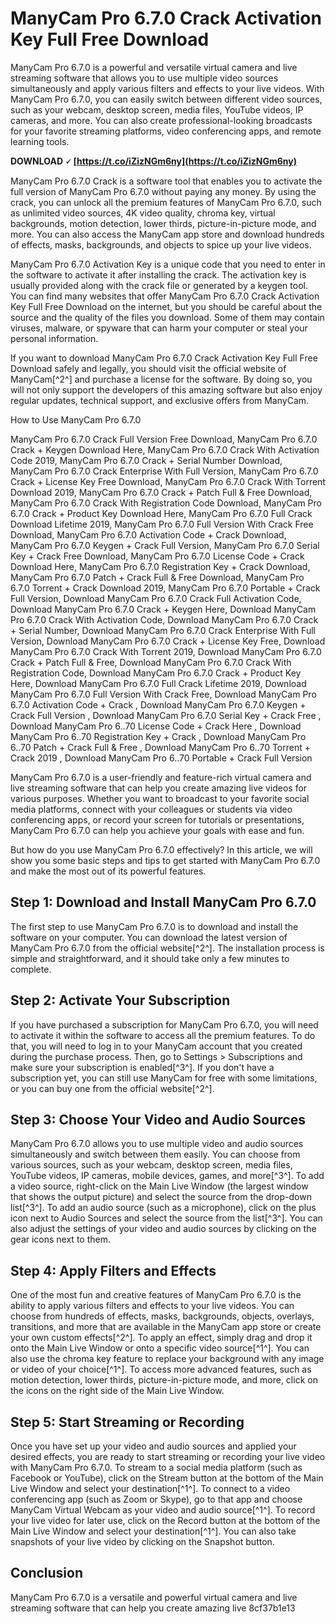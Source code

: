 # ManyCam Pro 6.7.0 Crack Activation Key Full Free Download
 
ManyCam Pro 6.7.0 is a powerful and versatile virtual camera and live streaming software that allows you to use multiple video sources simultaneously and apply various filters and effects to your live videos. With ManyCam Pro 6.7.0, you can easily switch between different video sources, such as your webcam, desktop screen, media files, YouTube videos, IP cameras, and more. You can also create professional-looking broadcasts for your favorite streaming platforms, video conferencing apps, and remote learning tools.
 
**DOWNLOAD 🗸 [https://t.co/iZizNGm6ny](https://t.co/iZizNGm6ny)**


 
ManyCam Pro 6.7.0 Crack is a software tool that enables you to activate the full version of ManyCam Pro 6.7.0 without paying any money. By using the crack, you can unlock all the premium features of ManyCam Pro 6.7.0, such as unlimited video sources, 4K video quality, chroma key, virtual backgrounds, motion detection, lower thirds, picture-in-picture mode, and more. You can also access the ManyCam app store and download hundreds of effects, masks, backgrounds, and objects to spice up your live videos.
 
ManyCam Pro 6.7.0 Activation Key is a unique code that you need to enter in the software to activate it after installing the crack. The activation key is usually provided along with the crack file or generated by a keygen tool. You can find many websites that offer ManyCam Pro 6.7.0 Crack Activation Key Full Free Download on the internet, but you should be careful about the source and the quality of the files you download. Some of them may contain viruses, malware, or spyware that can harm your computer or steal your personal information.
 
If you want to download ManyCam Pro 6.7.0 Crack Activation Key Full Free Download safely and legally, you should visit the official website of ManyCam[^2^] and purchase a license for the software. By doing so, you will not only support the developers of this amazing software but also enjoy regular updates, technical support, and exclusive offers from ManyCam.

How to Use ManyCam Pro 6.7.0
 
ManyCam Pro 6.7.0 Crack Full Version Free Download,  ManyCam Pro 6.7.0 Crack + Keygen Download Here,  ManyCam Pro 6.7.0 Crack With Activation Code 2019,  ManyCam Pro 6.7.0 Crack + Serial Number Download,  ManyCam Pro 6.7.0 Crack Enterprise With Full Version,  ManyCam Pro 6.7.0 Crack + License Key Free Download,  ManyCam Pro 6.7.0 Crack With Torrent Download 2019,  ManyCam Pro 6.7.0 Crack + Patch Full & Free Download,  ManyCam Pro 6.7.0 Crack With Registration Code Download,  ManyCam Pro 6.7.0 Crack + Product Key Download Here,  ManyCam Pro 6.7.0 Full Crack Download Lifetime 2019,  ManyCam Pro 6.7.0 Full Version With Crack Free Download,  ManyCam Pro 6.7.0 Activation Code + Crack Download,  ManyCam Pro 6.7.0 Keygen + Crack Full Version,  ManyCam Pro 6.7.0 Serial Key + Crack Free Download,  ManyCam Pro 6.7.0 License Code + Crack Download Here,  ManyCam Pro 6.7.0 Registration Key + Crack Download,  ManyCam Pro 6.7.0 Patch + Crack Full & Free Download,  ManyCam Pro 6.7.0 Torrent + Crack Download 2019,  ManyCam Pro 6.7.0 Portable + Crack Full Version,  Download ManyCam Pro 6.7.0 Crack Full Activation Code,  Download ManyCam Pro 6.7.0 Crack + Keygen Here,  Download ManyCam Pro 6.7.0 Crack With Activation Code,  Download ManyCam Pro 6.7.0 Crack + Serial Number,  Download ManyCam Pro 6.7.0 Crack Enterprise With Full Version,  Download ManyCam Pro 6.7.0 Crack + License Key Free,  Download ManyCam Pro 6.7.0 Crack With Torrent 2019,  Download ManyCam Pro 6.7.0 Crack + Patch Full & Free,  Download ManyCam Pro 6.7.0 Crack With Registration Code,  Download ManyCam Pro 6.7.0 Crack + Product Key Here,  Download ManyCam Pro 6.7.0 Full Crack Lifetime 2019,  Download ManyCam Pro 6.7.0 Full Version With Crack Free,  Download ManyCam Pro 6.7.0 Activation Code + Crack ,  Download ManyCam Pro 6.7.0 Keygen + Crack Full Version ,  Download ManyCam Pro 6.7.0 Serial Key + Crack Free ,  Download ManyCam Pro 6..70 License Code + Crack Here ,  Download ManyCam Pro 6..70 Registration Key + Crack ,  Download ManyCam Pro 6..70 Patch + Crack Full & Free ,  Download ManyCam Pro 6..70 Torrent + Crack 2019 ,  Download ManyCam Pro 6..70 Portable + Crack Full Version
 
ManyCam Pro 6.7.0 is a user-friendly and feature-rich virtual camera and live streaming software that can help you create amazing live videos for various purposes. Whether you want to broadcast to your favorite social media platforms, connect with your colleagues or students via video conferencing apps, or record your screen for tutorials or presentations, ManyCam Pro 6.7.0 can help you achieve your goals with ease and fun.
 
But how do you use ManyCam Pro 6.7.0 effectively? In this article, we will show you some basic steps and tips to get started with ManyCam Pro 6.7.0 and make the most out of its powerful features.
 
## Step 1: Download and Install ManyCam Pro 6.7.0
 
The first step to use ManyCam Pro 6.7.0 is to download and install the software on your computer. You can download the latest version of ManyCam Pro 6.7.0 from the official website[^2^]. The installation process is simple and straightforward, and it should take only a few minutes to complete.
 
## Step 2: Activate Your Subscription
 
If you have purchased a subscription for ManyCam Pro 6.7.0, you will need to activate it within the software to access all the premium features. To do that, you will need to log in to your ManyCam account that you created during the purchase process. Then, go to Settings > Subscriptions and make sure your subscription is enabled[^3^]. If you don't have a subscription yet, you can still use ManyCam for free with some limitations, or you can buy one from the official website[^2^].
 
## Step 3: Choose Your Video and Audio Sources
 
ManyCam Pro 6.7.0 allows you to use multiple video and audio sources simultaneously and switch between them easily. You can choose from various sources, such as your webcam, desktop screen, media files, YouTube videos, IP cameras, mobile devices, games, and more[^3^]. To add a video source, right-click on the Main Live Window (the largest window that shows the output picture) and select the source from the drop-down list[^3^]. To add an audio source (such as a microphone), click on the plus icon next to Audio Sources and select the source from the list[^3^]. You can also adjust the settings of your video and audio sources by clicking on the gear icons next to them.
 
## Step 4: Apply Filters and Effects
 
One of the most fun and creative features of ManyCam Pro 6.7.0 is the ability to apply various filters and effects to your live videos. You can choose from hundreds of effects, masks, backgrounds, objects, overlays, transitions, and more that are available in the ManyCam app store or create your own custom effects[^2^]. To apply an effect, simply drag and drop it onto the Main Live Window or onto a specific video source[^1^]. You can also use the chroma key feature to replace your background with any image or video of your choice[^1^]. To access more advanced features, such as motion detection, lower thirds, picture-in-picture mode, and more, click on the icons on the right side of the Main Live Window.
 
## Step 5: Start Streaming or Recording
 
Once you have set up your video and audio sources and applied your desired effects, you are ready to start streaming or recording your live video with ManyCam Pro 6.7.0. To stream to a social media platform (such as Facebook or YouTube), click on the Stream button at the bottom of the Main Live Window and select your destination[^1^]. To connect to a video conferencing app (such as Zoom or Skype), go to that app and choose ManyCam Virtual Webcam as your video and audio source[^1^]. To record your live video for later use, click on the Record button at the bottom of the Main Live Window and select your destination[^1^]. You can also take snapshots of your live video by clicking on the Snapshot button.
 
## Conclusion
 
ManyCam Pro 6.7.0 is a versatile and powerful virtual camera and live streaming software that can help you create amazing live
 8cf37b1e13
 
